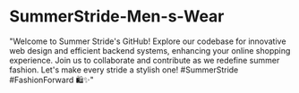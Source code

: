 # SummerStride-Men-s-Wear
"Welcome to Summer Stride's GitHub! Explore our codebase for innovative web design and efficient backend systems, enhancing your online shopping experience. Join us to collaborate and contribute as we redefine summer fashion. Let's make every stride a stylish one! #SummerStride #FashionForward 🛍️✨"
